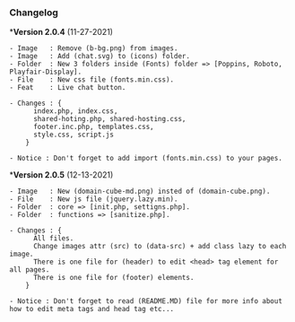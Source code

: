 ### Changelog

***Version 2.0.4** (11-27-2021)

    - Image   : Remove (b-bg.png) from images.
    - Image   : Add (chat.svg) to (icons) folder.
    - Folder  : New 3 folders inside (Fonts) folder => [Poppins, Roboto, Playfair-Display].
    - File    : New css file (fonts.min.css).
    - Feat    : Live chat button.

    - Changes : {
          index.php, index.css,
          shared-hoting.php, shared-hosting.css,
          footer.inc.php, templates.css,
          style.css, script.js
        }

    - Notice : Don't forget to add import (fonts.min.css) to your pages.


***Version 2.0.5** (12-13-2021)

    - Image   : New (domain-cube-md.png) insted of (domain-cube.png).
    - File    : New js file (jquery.lazy.min).
    - Folder  : core => [init.php, settigns.php].
    - Folder  : functions => [sanitize.php].

    - Changes : {
          All files.
          Change images attr (src) to (data-src) + add class lazy to each image.
          There is one file for (header) to edit <head> tag element for all pages.
          There is one file for (footer) elements.
        }

    - Notice : Don't forget to read (README.MD) file for more info about how to edit meta tags and head tag etc...
